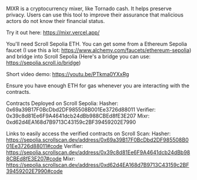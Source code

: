 MIXR is a cryptocurrency mixer, like Tornado cash. It helps preserve privacy. Users can use this tool to improve their assurance that malicious actors do not know their financial status.

Try it out here: https://mixr.vercel.app/

You'll need Scroll Sepolia ETH. You can get some from a Ethereum Sepolia faucet (I use this a lot: https://www.alchemy.com/faucets/ethereum-sepolia) and bridge into Scroll Sepolia (Here's a bridge you can use: https://sepolia.scroll.io/bridge)

Short video demo: https://youtu.be/PTkma0YXxRg

Ensure you have enough ETH for gas whenever you are interacting with the contracts.

Contracts Deployed on Scroll Sepolia:
Hasher: 0x69a39B17F0BcDbd2DF985508B001Ee3726d88011
Verifier: 0x39c8d81Ee6F9A4641dcb24dBb988CBEd8fE3E207
Mixr: 0xd62d4EA168d7B9713C43159c2BF39459202E7990

Links to easily access the verified contracts on Scroll Scan: 
Hasher: https://sepolia.scrollscan.dev/address/0x69a39B17F0BcDbd2DF985508B001Ee3726d88011#code
Verifier: https://sepolia.scrollscan.dev/address/0x39c8d81Ee6F9A4641dcb24dBb988CBEd8fE3E207#code
Mixr: https://sepolia.scrollscan.dev/address/0xd62d4EA168d7B9713C43159c2BF39459202E7990#code
